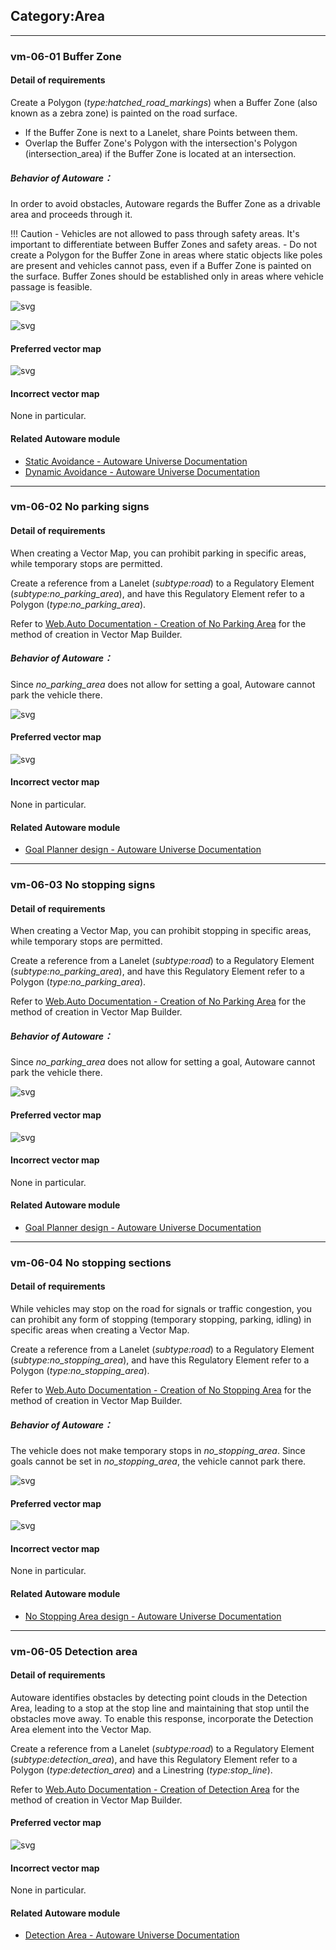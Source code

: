 ## Category:Area

---

### vm-06-01 Buffer Zone

#### Detail of requirements <!-- omit in toc -->

Create a Polygon (_type:hatched_road_markings_) when a Buffer Zone (also known as a zebra zone) is painted on the road surface.

- If the Buffer Zone is next to a Lanelet, share Points between them.
- Overlap the Buffer Zone's Polygon with the intersection's Polygon (intersection_area) if the Buffer Zone is located at an intersection.

##### Behavior of Autoware： <!-- omit in toc -->

In order to avoid obstacles, Autoware regards the Buffer Zone as a drivable area and proceeds through it.

!!! Caution - Vehicles are not allowed to pass through safety areas. It's important to differentiate between Buffer Zones and safety areas. - Do not create a Polygon for the Buffer Zone in areas where static objects like poles are present and vehicles cannot pass, even if a Buffer Zone is painted on the surface. Buffer Zones should be established only in areas where vehicle passage is feasible.

![svg](./assets/vm-06-01_1.svg)

![svg](./assets/vm-06-01_2.svg)

#### Preferred vector map <!-- omit in toc -->

![svg](./assets/vm-06-01_3.svg)

#### Incorrect vector map <!-- omit in toc -->

None in particular.

#### Related Autoware module

- [Static Avoidance - Autoware Universe Documentation](https://autowarefoundation.github.io/autoware.universe/main/planning/behavior_path_planner/autoware_behavior_path_static_obstacle_avoidance_module/)
- [Dynamic Avoidance - Autoware Universe Documentation](https://autowarefoundation.github.io/autoware.universe/main/planning/behavior_path_planner/autoware_behavior_path_dynamic_obstacle_avoidance_module/)

---

### vm-06-02 No parking signs

#### Detail of requirements <!-- omit in toc -->

When creating a Vector Map, you can prohibit parking in specific areas, while temporary stops are permitted.

Create a reference from a Lanelet (_subtype:road_) to a Regulatory Element (_subtype:no_parking_area_), and have this Regulatory Element refer to a Polygon (_type:no_parking_area_).

Refer to [Web.Auto Documentation - Creation of No Parking Area](https://docs.web.auto/en/user-manuals/vector-map-builder/how-to-use/edit-maps#creation-of-no-parking-area) for the method of creation in Vector Map Builder.

##### Behavior of Autoware： <!-- omit in toc -->

Since _no_parking_area_ does not allow for setting a goal, Autoware cannot park the vehicle there.

![svg](./assets/vm-06-02_1.svg)

#### Preferred vector map <!-- omit in toc -->

![svg](./assets/vm-06-02_2.svg)

#### Incorrect vector map <!-- omit in toc -->

None in particular.

#### Related Autoware module

- [Goal Planner design - Autoware Universe Documentation](https://autowarefoundation.github.io/autoware.universe/main/planning/behavior_path_planner/autoware_behavior_path_goal_planner_module/)

---

### vm-06-03 No stopping signs

#### Detail of requirements <!-- omit in toc -->

When creating a Vector Map, you can prohibit stopping in specific areas, while temporary stops are permitted.

Create a reference from a Lanelet (_subtype:road_) to a Regulatory Element (_subtype:no_parking_area_), and have this Regulatory Element refer to a Polygon (_type:no_parking_area_).

Refer to [Web.Auto Documentation - Creation of No Parking Area](https://docs.web.auto/en/user-manuals/vector-map-builder/how-to-use/edit-maps#creation-of-no-parking-area) for the method of creation in Vector Map Builder.

##### Behavior of Autoware： <!-- omit in toc -->

Since _no_parking_area_ does not allow for setting a goal, Autoware cannot park the vehicle there.

![svg](./assets/vm-06-03_1.svg)

#### Preferred vector map <!-- omit in toc -->

![svg](./assets/vm-06-03_2.svg)

#### Incorrect vector map <!-- omit in toc -->

None in particular.

#### Related Autoware module

- [Goal Planner design - Autoware Universe Documentation](https://autowarefoundation.github.io/autoware.universe/main/planning/behavior_path_planner/autoware_behavior_path_goal_planner_module/)

---

### vm-06-04 No stopping sections

#### Detail of requirements <!-- omit in toc -->

While vehicles may stop on the road for signals or traffic congestion, you can prohibit any form of stopping (temporary stopping, parking, idling) in specific areas when creating a Vector Map.

Create a reference from a Lanelet (_subtype:road_) to a Regulatory Element (_subtype:no_stopping_area_), and have this Regulatory Element refer to a Polygon (_type:no_stopping_area_).

Refer to [Web.Auto Documentation - Creation of No Stopping Area](https://docs.web.auto/en/user-manuals/vector-map-builder/how-to-use/edit-maps#creation-of-no-stopping-area) for the method of creation in Vector Map Builder.

##### Behavior of Autoware： <!-- omit in toc -->

The vehicle does not make temporary stops in _no_stopping_area_. Since goals cannot be set in _no_stopping_area_, the vehicle cannot park there.

![svg](./assets/vm-06-04_1.svg)

#### Preferred vector map <!-- omit in toc -->

![svg](./assets/vm-06-04_2.svg)

#### Incorrect vector map <!-- omit in toc -->

None in particular.

#### Related Autoware module

- [No Stopping Area design - Autoware Universe Documentation](https://autowarefoundation.github.io/autoware.universe/main/planning/behavior_velocity_planner/autoware_behavior_velocity_no_stopping_area_module/)

---

### vm-06-05 Detection area

#### Detail of requirements <!-- omit in toc -->

Autoware identifies obstacles by detecting point clouds in the Detection Area, leading to a stop at the stop line and maintaining that stop until the obstacles move away. To enable this response, incorporate the Detection Area element into the Vector Map.

Create a reference from a Lanelet (_subtype:road_) to a Regulatory Element (_subtype:detection_area_), and have this Regulatory Element refer to a Polygon (_type:detection_area_) and a Linestring (_type:stop_line_).

Refer to [Web.Auto Documentation - Creation of Detection Area](https://docs.web.auto/en/user-manuals/vector-map-builder/how-to-use/edit-maps#creation-of-detection-area) for the method of creation in Vector Map Builder.

#### Preferred vector map <!-- omit in toc -->

![svg](./assets/vm-06-05_1.svg)

#### Incorrect vector map <!-- omit in toc -->

None in particular.

#### Related Autoware module

- [Detection Area - Autoware Universe Documentation](https://autowarefoundation.github.io/autoware.universe/main/planning/behavior_velocity_planner/autoware_behavior_velocity_detection_area_module/)
